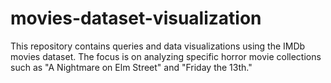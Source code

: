 # movies-dataset-visualization
This repository contains queries and data visualizations using the IMDb movies dataset. The focus is on analyzing specific horror movie collections such as "A Nightmare on Elm Street" and "Friday the 13th."
